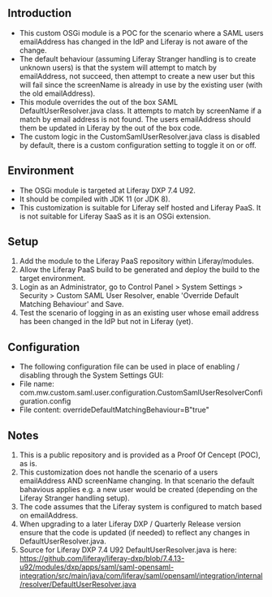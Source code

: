 ## Introduction ##
- This custom OSGi module is a POC for the scenario where a SAML users emailAddress has changed in the IdP and Liferay is not aware of the change.
- The default behaviour (assuming Liferay Stranger handling is to create unknown users) is that the system will attempt to match by emailAddress, not succeed, then attempt to create a new user but this will fail since the screenName is already in use by the existing user (with the old emailAddress).
- This module overrides the out of the box SAML DefaultUserResolver.java class. It attempts to match by screenName if a match by email address is not found. The users emailAddress should them be updated in Liferay by the out of the box code.
- The custom logic in the CustomSamlUserResolver.java class is disabled by default, there is a custom configuration setting to toggle it on or off.

## Environment ##
- The OSGi module is targeted at Liferay DXP 7.4 U92.
- It should be compiled with JDK 11 (or JDK 8).
- This customization is suitable for Liferay self hosted and Liferay PaaS. It is not suitable for Liferay SaaS as it is an OSGi extension.

## Setup ##
1. Add the module to the Liferay PaaS repository within Liferay/modules.
2. Allow the Liferay PaaS build to be generated and deploy the build to the target environment.
3. Login as an Administrator, go to Control Panel > System Settings > Security > Custom SAML User Resolver, enable 'Override Default Matching Behaviour' and Save.
4. Test the scenario of logging in as an existing user whose email address has been changed in the IdP but not in Liferay (yet).

## Configuration ##
- The following configuration file can be used in place of enabling / disabling through the System Settings GUI:
- File name: com.mw.custom.saml.user.configuration.CustomSamlUserResolverConfiguration.config
- File content: overrideDefaultMatchingBehaviour=B"true"

## Notes ##
1. This is a public repository and is provided as a Proof Of Cencept (POC), as is. 
2. This customization does not handle the scenario of a users emailAddress AND screenName changing. In that scenario the default bahavious applies e.g. a new user would be created (depending on the Liferay Stranger handling setup).
3. The code assumes that the Liferay system is configured to match based on emailAddress.
4. When upgrading to a later Liferay DXP / Quarterly Release version ensure that the code is updated (if needed) to reflect any changes in DefaultUserResolver.java.
5. Source for Liferay DXP 7.4 U92 DefaultUserResolver.java is here: https://github.com/liferay/liferay-dxp/blob/7.4.13-u92/modules/dxp/apps/saml/saml-opensaml-integration/src/main/java/com/liferay/saml/opensaml/integration/internal/resolver/DefaultUserResolver.java
